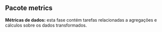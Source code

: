 ## Pacote metrics

**Métricas de dados:** esta fase contém tarefas relacionadas a agregações e
cálculos sobre os dados transformados.